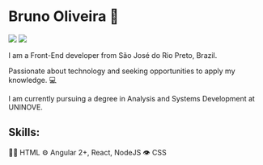 # Bruno Oliveira 🤙
  <a href="https://linkedin.com/brunocode" target="_blank"><img src="https://img.shields.io/badge/-LinkedIn-407bff?style=flat-square&labelColor=407bff&logo=Linkedin&logoColor=white&link=https://www.linkedin.com/in/brunocode/)" target="_blank"></a>
  <a href="https://www.github.com/in/brunocodebr" target="_blank"><img src="https://img.shields.io/badge/-Github-407bff?style=flat-square&labelColor=407bff&logo=Github&logoColor=white&link=https://github.com/brunocodebr" target="_blank"></a> 

I am a Front-End developer from São José do Rio Preto, Brazil.

Passionate about technology and seeking opportunities to apply my knowledge. 💻

I am currently pursuing a degree in Analysis and Systems Development at UNINOVE.

## Skills:
👨‍💻 HTML
⚙️ Angular 2+, React, NodeJS
👁️ CSS

